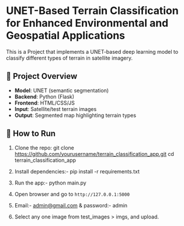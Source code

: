 # UNET-Based Terrain Classification for Enhanced Environmental and Geospatial Applications

This is a Project that implements a UNET-based deep learning model to classify different types of terrain in satellite imagery.

## 🧠 Project Overview
- **Model**: UNET (semantic segmentation)
- **Backend**: Python (Flask)
- **Frontend**: HTML/CSS/JS
- **Input**: Satellite/test terrain images
- **Output**: Segmented map highlighting terrain types

## 🚀 How to Run

1. Clone the repo:
    git clone https://github.com/yourusername/terrain_classification_app.git
    cd terrain_classification_app

2. Install dependencies:- pip install -r requirements.txt   

3. Run the app:- python main.py    

4. Open browser and go to `http://127.0.0.1:5000`


5. Email:- admin@gmail.com & password:- admin

6. Select any one image from test_images > imgs, and upload.
 
 
